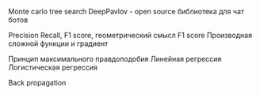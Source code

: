 Monte carlo tree search
DeepPavlov - open source библиотека для чат ботов

Precision Recall, F1 score, геометрический смысл F1 score
Производная сложной функции и градиент

Принцип максимального правдоподобия
Линейная регрессия
Логистическая регрессия

Back propagation
